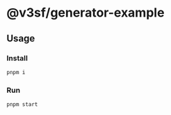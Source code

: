 # @v3sf/generator-example

## Usage

### Install

```bash
pnpm i
```

### Run

```bash
pnpm start
```
